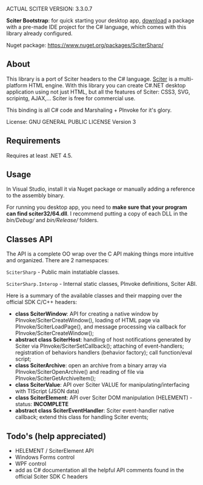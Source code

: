 ACTUAL SCITER VERSION: 3.3.0.7

**Sciter Bootstrap**: for quick starting your desktop app, [download](http://misoftware.rs/Bootstrap/Download) a package with a pre-made IDE project for the C# language, which comes with this library already configured.

Nuget package: https://www.nuget.org/packages/SciterSharp/

## About

This library is a port of Sciter headers to the C# language. [Sciter](http://sciter.com/download/) is a multi-platform HTML engine. With this library you can create C#.NET desktop application using not just HTML, but all the features of Sciter: CSS3, SVG, scripintg, AJAX,... Sciter is free for commercial use.

This binding is all C# code and Marshaling + PInvoke for it's glory.  

License: GNU GENERAL PUBLIC LICENSE Version 3


##  Requirements

Requires at least .NET 4.5.


##  Usage

In Visual Studio, install it via Nuget package or manually adding a reference to the assembly binary.

For running you desktop app, you need to **make sure that your program can find sciter32/64.dll**. I recommend putting a copy of each DLL in the *bin/Debug/* and *bin/Release/* folders.


## Classes API

The API is a complete OO wrap over the C API making things more intuitive and organized.
There are 2 namespaces:

```SciterSharp``` - Public main instatiable classes.

```SciterSharp.Interop``` - Internal static classes, PInvoke definitions, Sciter ABI.

Here is a summary of the available classes and their mapping over the official SDK C/C++ headers:

- **class SciterWindow**: API for creating a native window by PInvoke/SciterCreateWindow(), loading of HTML page via PInvoke/SciterLoadPage(), and message processing via callback for PInvoke/SciterCreateWindow();
- **abstract class SciterHost**: handling of host notifications generated by Sciter via PInvoke/SciterSetCallback(); attaching of event-handlers; registration of behaviors handlers (behavior factory); call function/eval script;
- **class SciterArchive**: open an archive from a binary array via PInvoke/SciterOpenArchive() and reading of file via PInvoke/SciterGetArchiveItem();
- **class SciterValue**: API over Sciter VALUE for manipulating/interfacing with TIScript (JSON data)
- **class SciterElement**: API over Sciter DOM manipulation (HELEMENT) - status: **INCOMPLETE**
- **abstract class SciterEventHandler**: Sciter event-handler native callback; extend this class for handling Sciter events;


## Todo's (help appreciated) 

- HELEMENT / SciterElement API
- Windows Forms control
- WPF control
- add as C# documentation all the helpful API comments found in the official Sciter SDK C headers